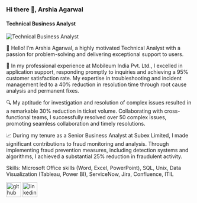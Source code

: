 ### Hi there 👋, Arshia Agarwal
#### Technical Business Analyst
![Technical Business Analyst](https://camo.githubusercontent.com/5fed19f52d68664c5b5475202b5626223460635ad3a399c68b718060698ddd79/68747470733a2f2f632e74656e6f722e636f6d2f505039763756497336523441414141642f7363616c65722d6372656174652d696d706163742e676966)

👋 Hello! I’m Arshia Agarwal, a highly motivated Technical Analyst with a passion for problem-solving and delivering exceptional support to users.

💼 In my professional experience at Mobileum India Pvt. Ltd., I excelled in application support, responding promptly to inquiries and achieving a 95% customer satisfaction rate. My expertise in troubleshooting and incident management led to a 40% reduction in resolution time through root cause analysis and permanent fixes.

🔍 My aptitude for investigation and resolution of complex issues resulted in a remarkable 30% reduction in ticket volume. Collaborating with cross-functional teams, I successfully resolved over 50 complex issues, promoting seamless collaboration and timely resolutions.

📈 During my tenure as a Senior Business Analyst at Subex Limited, I made significant contributions to fraud monitoring and analysis. Through implementing fraud prevention measures, including detection systems and algorithms, I achieved a substantial 25% reduction in fraudulent activity.

Skills: Microsoft Office skills (Word, Excel, PowerPoint), SQL, Unix, Data Visualization (Tableau, Power BI), ServiceNow, Jira,  Confluence, ITIL



[<img src='https://cdn.jsdelivr.net/npm/simple-icons@3.0.1/icons/github.svg' alt='github' height='40'>](https://github.com/Arshia2805)  [<img src='https://cdn.jsdelivr.net/npm/simple-icons@3.0.1/icons/linkedin.svg' alt='linkedin' height='40'>](https://www.linkedin.com/in/https://www.linkedin.com/in/arshia-agarwal-09765b146//)  

